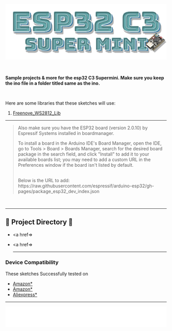 ![Header](Images/Mainheader.png)

<br>

<b>Sample projects & more for the esp32 C3 Supermini. Make sure you keep the ino file in a folder titled same as the ino.</b>

<br>

Here are some libraries that these sketches will use:
<ol>
  <li><a href=https://github.com/Freenove/Freenove_WS2812_Lib_for_ESP32>Freenove_WS2812_Lib</a></li>
</ol>

---

>Also make sure you have the ESP32 board (version 2.0.10) by Espressif Systems installed in boardmanager.
>
>To install a board in the Arduino IDE's Board Manager, open the IDE, go to Tools > Board > Boards Manager, 
>search for the desired board package in the search field, and click "Install" to add it to your available boards list; 
>you may need to add a custom URL in the Preferences window if the board isn't listed by default.
>
><br>
>Below is the URL to add: <br>
>https://raw.githubusercontent.com/espressif/arduino-esp32/gh-pages/package_esp32_dev_index.json


<br>

___

## 📁 Project Directory 📁

- <a href=></a>
- <a href=></a>
  
  <hr>
  
### Device Compatibility

These sketches Successfully tested on
- [Amazon\*]()
- [Amazon\*]()
- [Aliexpress\*]()

---

<p align="center">
<img src="https://github.com/ATOMNFT/ESP32-CYD-Projects/blob/main/images/Repolike.svg">
</p>